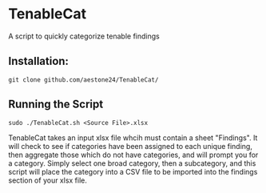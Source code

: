 # TenableCat
A script to quickly categorize tenable findings


## Installation:
```git clone github.com/aestone24/TenableCat/```

## Running the Script
```sudo ./TenableCat.sh <Source File>.xlsx```

TenableCat takes an input xlsx file whcih must contain a sheet "Findings". It will check to see if categories have been assigned to each unique finding, then aggregate those which do not have categories, and will prompt you for a category. Simply select one broad category, then a subcategory, and this script will place the category into a CSV file to be imported into the findings section of your xlsx file.
